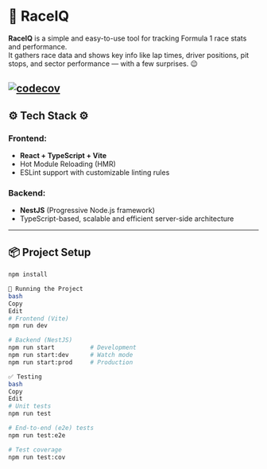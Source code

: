 # 🏁 RaceIQ

**RaceIQ** is a simple and easy-to-use tool for tracking Formula 1 race stats and performance.  
It gathers race data and shows key info like lap times, driver positions, pit stops, and sector performance — with a few surprises. 😉

## [![codecov](https://codecov.io/gh/Race1Q/RaceIQ/graph/badge.svg?token=0B9G4DM0W3)](https://codecov.io/gh/Race1Q/RaceIQ)

## ⚙️ Tech Stack ⚙️

### Frontend:

- **React + TypeScript + Vite**
- Hot Module Reloading (HMR)
- ESLint support with customizable linting rules

### Backend:

- **NestJS** (Progressive Node.js framework)
- TypeScript-based, scalable and efficient server-side architecture

---

## 📦 Project Setup

```bash
npm install

🚀 Running the Project
bash
Copy
Edit
# Frontend (Vite)
npm run dev

# Backend (NestJS)
npm run start          # Development
npm run start:dev      # Watch mode
npm run start:prod     # Production

✅ Testing
bash
Copy
Edit
# Unit tests
npm run test

# End-to-end (e2e) tests
npm run test:e2e

# Test coverage
npm run test:cov
```
